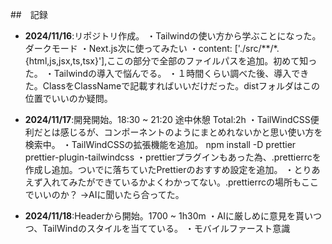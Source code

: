  <div id="top"></div>
 
##　記録

- **2024/11/16**:リポジトリ作成。
  ・Tailwindの使い方から学ぶことになった。ダークモード
  ・Next.js次に使ってみたい
  ・content: ['./src/**/*.{html,js,jsx,ts,tsx}'],ここの部分で全部のファイルパスを追加。初めて知った。
  ・Tailwindの導入で悩んでる。
  ・１時間くらい調べた後、導入できた。ClassをClassNameで記載すればいいだけだった。distフォルダはこの位置でいいのか疑問。

- **2024/11/17**:開発開始。18:30 ~ 21:20 途中休憩 Total:2h
  ・TailWindCSS便利だとは感じるが、コンポーネントのようにまとめれないかと思い使い方を検索中。
  ・TailWindCSSの拡張機能を追加。 npm install -D prettier prettier-plugin-tailwindcss
  ・prettierプラグインもあった為、.prettierrcを作成し追加。ついでに落ちていたPrettierのおすすめ設定を追加。
  ・とりあえず入れてみたができているかよくわかってない。.prettierrcの場所もここでいいのか？ →AIに聞いたら合ってた。

- **2024/11/18**:Headerから開始。1700 ~    1h30m
・AIに厳しめに意見を貰いつつ、TailWindのスタイルを当てている。
・モバイルファースト意識
